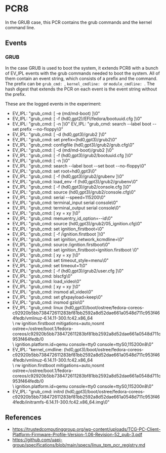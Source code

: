 # PCR8

In the GRUB case, this PCR contains the grub commands and the kernel
command line.


## Events


### GRUB

In the case GRUB is used to boot the system, it extends PCR8 with a
bunch of EV_IPL events with the grub commands needed to boot the system.
All of them contain an event string, which consists of a prefix and the
command. The prefix can be `grub_cmd: `, `kernel_cmdline: ` or
`module_cmdline: `. The hash digest that extends the PCR on each event
is the event string without the prefix.

These are the logged events in the experiment:

- EV_IPL: "grub_cmd: [ -e (md/md-boot) ]\0"
- EV_IPL: "grub_cmd: [ -f (hd0,gpt2)/EFI/fedora/bootuuid.cfg ]\0"
- EV_IPL: "grub_cmd: [ -n  ]\0" EV_IPL: "grub_cmd: search --label boot --set prefix --no-floppy\0"
- EV_IPL: "grub_cmd: [ -d (hd0,gpt3)/grub2 ]\0"
- EV_IPL: "grub_cmd: set prefix=(hd0,gpt3)/grub2\0"
- EV_IPL: "grub_cmd: configfile (hd0,gpt3)/grub2/grub.cfg\0"
- EV_IPL: "grub_cmd: [ -d (md/md-boot)/grub2 ]\0"
- EV_IPL: "grub_cmd: [ -f (hd0,gpt3)/grub2/bootuuid.cfg ]\0"
- EV_IPL: "grub_cmd: [ -n  ]\0"
- EV_IPL: "grub_cmd: search --label boot --set boot --no-floppy\0"
- EV_IPL: "grub_cmd: set root=hd0,gpt3\0"
- EV_IPL: "grub_cmd: [ -f (hd0,gpt3)/grub2/grubenv ]\0"
- EV_IPL: "grub_cmd: load_env -f (hd0,gpt3)/grub2/grubenv\0"
- EV_IPL: "grub_cmd: [ -f (hd0,gpt3)/grub2/console.cfg ]\0"
- EV_IPL: "grub_cmd: source (hd0,gpt3)/grub2/console.cfg\0"
- EV_IPL: "grub_cmd: serial --speed=115200\0"
- EV_IPL: "grub_cmd: terminal_input serial console\0"
- EV_IPL: "grub_cmd: terminal_output serial console\0"
- EV_IPL: "grub_cmd: [ xy = xy ]\0"
- EV_IPL: "grub_cmd: menuentry_id_option=--id\0"
- EV_IPL: "grub_cmd: source (hd0,gpt3)/grub2/05_ignition.cfg\0"
- EV_IPL: "grub_cmd: set ignition_firstboot=\0"
- EV_IPL: "grub_cmd: [ -f /ignition.firstboot ]\0"
- EV_IPL: "grub_cmd: set ignition_network_kcmdline=\0"
- EV_IPL: "grub_cmd: source /ignition.firstboot\0"
- EV_IPL: "grub_cmd: set ignition_firstboot=ignition.firstboot \0"
- EV_IPL: "grub_cmd: [ xy = xy ]\0"
- EV_IPL: "grub_cmd: set timeout_style=menu\0"
- EV_IPL: "grub_cmd: set timeout=1\0"
- EV_IPL: "grub_cmd: [ -f (hd0,gpt3)/grub2/user.cfg ]\0"
- EV_IPL: "grub_cmd: blscfg\0"
- EV_IPL: "grub_cmd: load_video\0"
- EV_IPL: "grub_cmd: [ xy = xy ]\0"
- EV_IPL: "grub_cmd: insmod all_video\0"
- EV_IPL: "grub_cmd: set gfxpayload=keep\0"
- EV_IPL: "grub_cmd: insmod gzio\0"
- EV_IPL: "grub_cmd: linux (hd0,gpt3)/boot/ostree/fedora-coreos-c92920b5bb738472611283bf81bb2592a8d52dae661a0548d711c953f464fedb/vmlinuz-6.14.11-300.fc42.x86_64\
    \ rw ignition.firstboot mitigations=auto,nosmt ostree=/ostree/boot.1/fedora-coreos/c92920b5bb738472611283bf81bb2592a8d52dae661a0548d711c953f464fedb/0\
    \ ignition.platform.id=qemu console=tty0 console=ttyS0,115200n8\0"
- EV_IPL: "kernel_cmdline: (hd0,gpt3)/boot/ostree/fedora-coreos-c92920b5bb738472611283bf81bb2592a8d52dae661a0548d711c953f464fedb/vmlinuz-6.14.11-300.fc42.x86_64\
    \ rw ignition.firstboot mitigations=auto,nosmt ostree=/ostree/boot.1/fedora-coreos/c92920b5bb738472611283bf81bb2592a8d52dae661a0548d711c953f464fedb/0\
    \ ignition.platform.id=qemu console=tty0 console=ttyS0,115200n8\0"
- EV_IPL: "grub_cmd: initrd (hd0,gpt3)/boot/ostree/fedora-coreos-c92920b5bb738472611283bf81bb2592a8d52dae661a0548d711c953f464fedb/initramfs-6.14.11-300.fc42.x86_64.img\0"


## References

- https://trustedcomputinggroup.org/wp-content/uploads/TCG-PC-Client-Platform-Firmware-Profile-Version-1.06-Revision-52_pub-3.pdf
- https://github.com/uapi-group/specifications/blob/main/specs/linux_tpm_pcr_registry.md

